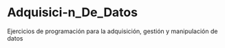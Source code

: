 # Adquisici-n_De_Datos
Ejercicios de programación para la adquisición, gestión y manipulación de datos
